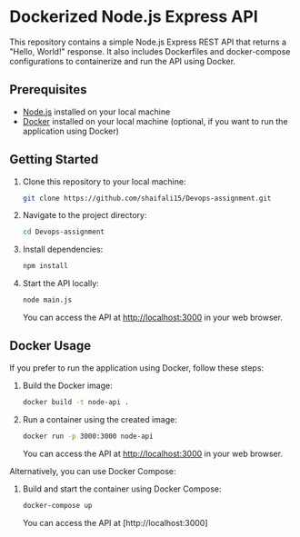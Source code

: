 # Dockerized Node.js Express API

This repository contains a simple Node.js Express REST API that returns a "Hello, World!" response. It also includes Dockerfiles and docker-compose configurations to containerize and run the API using Docker.

## Prerequisites

- [Node.js](https://nodejs.org/) installed on your local machine
- [Docker](https://www.docker.com/) installed on your local machine (optional, if you want to run the application using Docker)

## Getting Started

1. Clone this repository to your local machine:

    ```bash
    git clone https://github.com/shaifali15/Devops-assignment.git
    ```

2. Navigate to the project directory:

    ```bash
    cd Devops-assignment
    ```

3. Install dependencies:

    ```bash
    npm install
    ```

4. Start the API locally:

    ```bash
    node main.js
    ```

    You can access the API at [http://localhost:3000](http://localhost:3000) in your web browser.

## Docker Usage

If you prefer to run the application using Docker, follow these steps:

1. Build the Docker image:

    ```bash
    docker build -t node-api .
    ```

2. Run a container using the created image:

    ```bash
    docker run -p 3000:3000 node-api
    ```

    You can access the API at [http://localhost:3000](http://localhost:3000) in your web browser.

Alternatively, you can use Docker Compose:

1. Build and start the container using Docker Compose:

    ```bash
    docker-compose up
    ```

    You can access the API at [http://localhost:3000]
